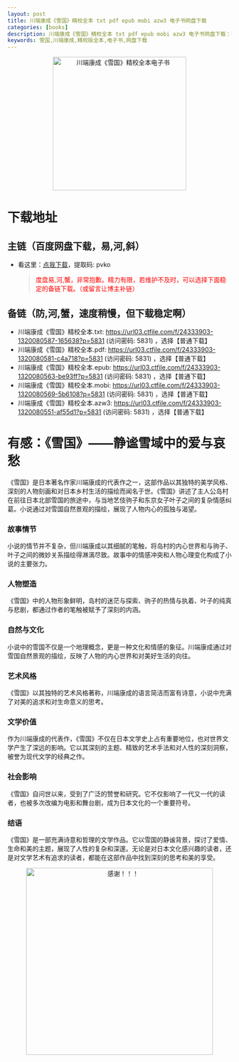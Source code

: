 ```yaml
---
layout: post
title: 川端康成《雪国》精校全本 txt pdf epub mobi azw3 电子书网盘下载
categories: [books]
description: 川端康成《雪国》精校全本 txt pdf epub mobi azw3 电子书网盘下载：https://qweree.cn/index.php/467/
keywords: 雪国,川端康成,精校版全本,电子书,网盘下载
---
```


<div align="center"><img src="http://qweree.cn/wp-content/uploads/2024/07/xue-guo-tuya.jpg" alt="川端康成《雪国》精校全本电子书" width="300px" height="auto"></div>

# 下载地址

## 主链（百度网盘下载，易,河,斜）

- 看这里：[点我下载](https://pan.baidu.com/s/1qZRtufNxueSwGGkzsLIB5A?pwd=pvko)，提取码: pvko

  > <p style="color:red" >度盘易,河,蟹，非常抱歉。精力有限，若维护不及时，可以选择下面稳定的备链下载。（或留言让博主补链）</p>

## 备链（防,河,蟹，速度稍慢，但下载稳定啊）

- 川端康成《雪国》精校全本.txt: <https://url03.ctfile.com/f/24333903-1320080587-165638?p=5831> (访问密码: 5831) ，选择【普通下载】
- 川端康成《雪国》精校全本.pdf: <https://url03.ctfile.com/f/24333903-1320080581-c4a718?p=5831> (访问密码: 5831) ，选择【普通下载】
- 川端康成《雪国》精校全本.epub: <https://url03.ctfile.com/f/24333903-1320080563-be93ff?p=5831> (访问密码: 5831) ，选择【普通下载】
- 川端康成《雪国》精校全本.mobi: <https://url03.ctfile.com/f/24333903-1320080569-5b6108?p=5831> (访问密码: 5831) ，选择【普通下载】
- 川端康成《雪国》精校全本.azw3: <https://url03.ctfile.com/f/24333903-1320080551-af55d1?p=5831> (访问密码: 5831) ，选择【普通下载】

# 有感：《雪国》——静谧雪域中的爱与哀愁

《雪国》是日本著名作家川端康成的代表作之一，这部作品以其独特的美学风格、深刻的人物刻画和对日本乡村生活的描绘而闻名于世。《雪国》讲述了主人公岛村在前往日本北部雪国的旅途中，与当地艺伎驹子和东京女子叶子之间的复杂情感纠葛。小说通过对雪国自然景观的描绘，展现了人物内心的孤独与渴望。

### 故事情节

小说的情节并不复杂，但川端康成以其细腻的笔触，将岛村的内心世界和与驹子、叶子之间的微妙关系描绘得淋漓尽致。故事中的情感冲突和人物心理变化构成了小说的主要张力。

### 人物塑造

《雪国》中的人物形象鲜明，岛村的迷茫与探索、驹子的热情与执着、叶子的纯真与悲剧，都通过作者的笔触被赋予了深刻的内涵。

### 自然与文化

小说中的雪国不仅是一个地理概念，更是一种文化和情感的象征。川端康成通过对雪国自然景观的描绘，反映了人物的内心世界和对美好生活的向往。

### 艺术风格

《雪国》以其独特的艺术风格著称，川端康成的语言简洁而富有诗意，小说中充满了对美的追求和对生命意义的思考。

### 文学价值

作为川端康成的代表作，《雪国》不仅在日本文学史上占有重要地位，也对世界文学产生了深远的影响。它以其深刻的主题、精致的艺术手法和对人性的深刻洞察，被誉为现代文学的经典之作。

### 社会影响

《雪国》自问世以来，受到了广泛的赞誉和研究。它不仅影响了一代又一代的读者，也被多次改编为电影和舞台剧，成为日本文化的一个重要符号。

### 结语

《雪国》是一部充满诗意和哲理的文学作品。它以雪国的静谧背景，探讨了爱情、生命和美的主题，展现了人性的复杂和深邃。无论是对日本文化感兴趣的读者，还是对文学艺术有追求的读者，都能在这部作品中找到深刻的思考和美的享受。

<div align="center"><img src="https://pic.imgdb.cn/item/661246bf68eb935713c7f81c.gif" alt="感谢！！！" width="420px" height="auto"/></div>
